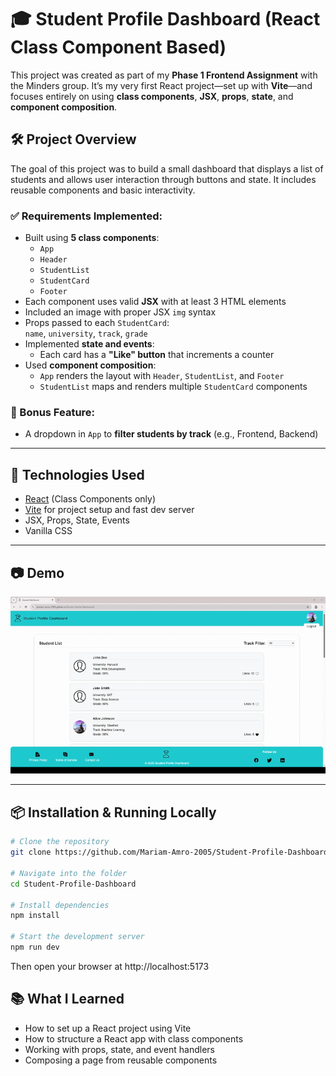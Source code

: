 # 🎓 Student Profile Dashboard (React Class Component Based)

This project was created as part of my **Phase 1 Frontend Assignment** with the Minders group. It’s my very first React project—set up with **Vite**—and focuses entirely on using **class components**, **JSX**, **props**, **state**, and **component composition**.

## 🛠️ Project Overview

The goal of this project was to build a small dashboard that displays a list of students and allows user interaction through buttons and state. It includes reusable components and basic interactivity.

### ✅ Requirements Implemented:
- Built using **5 class components**:
  - `App`
  - `Header`
  - `StudentList`
  - `StudentCard`
  - `Footer`
- Each component uses valid **JSX** with at least 3 HTML elements
- Included an image with proper JSX `img` syntax
- Props passed to each `StudentCard`:  
  `name`, `university`, `track`, `grade`
- Implemented **state and events**:
  - Each card has a **"Like" button** that increments a counter
- Used **component composition**:
  - `App` renders the layout with `Header`, `StudentList`, and `Footer`
  - `StudentList` maps and renders multiple `StudentCard` components

### 🌟 Bonus Feature:
- A dropdown in `App` to **filter students by track** (e.g., Frontend, Backend)

---

## 🚀 Technologies Used

- [React](https://reactjs.org/) (Class Components only)
- [Vite](https://vitejs.dev/) for project setup and fast dev server
- JSX, Props, State, Events
- Vanilla CSS

---

## 📷 Demo

<p align="center">
  <img src="./src/assets/Student-Profile-Dashboard.gif" alt="Student Dashboard Demo" />
</p>

---

## 📦 Installation & Running Locally

```bash
# Clone the repository
git clone https://github.com/Mariam-Amro-2005/Student-Profile-Dashboard.git

# Navigate into the folder
cd Student-Profile-Dashboard

# Install dependencies
npm install

# Start the development server
npm run dev
```
Then open your browser at http://localhost:5173

## 📚 What I Learned
- How to set up a React project using Vite
- How to structure a React app with class components
- Working with props, state, and event handlers
- Composing a page from reusable components
